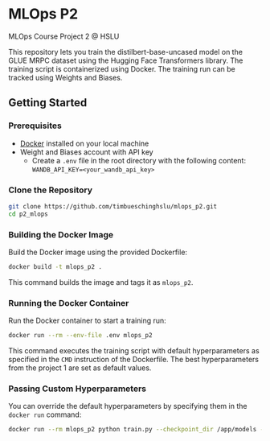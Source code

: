 # MLOps P2
MLOps Course Project 2 @ HSLU

This repository lets you train the distilbert-base-uncased model on the GLUE MRPC dataset using the Hugging Face Transformers library. The training script is containerized using Docker. The training run can be tracked using Weights and Biases.

## Getting Started

### Prerequisites
- [Docker](https://www.docker.com/) installed on your local machine
- Weight and Biases account with API key
    - Create a `.env` file in the root directory with the following content:
    ```WANDB_API_KEY=<your_wandb_api_key>```

### Clone the Repository
```sh
git clone https://github.com/timbueschinghslu/mlops_p2.git
cd p2_mlops
```

### Building the Docker Image
Build the Docker image using the provided Dockerfile:
```sh
docker build -t mlops_p2 .
```
This command builds the image and tags it as `mlops_p2`.

### Running the Docker Container
Run the Docker container to start a training run:
```sh
docker run --rm --env-file .env mlops_p2
```
This command executes the training script with default hyperparameters as specified in the `CMD` instruction of the Dockerfile. The best hyperparameters from the project 1 are set as default values.

### Passing Custom Hyperparameters
You can override the default hyperparameters by specifying them in the `docker run` command:
```sh
docker run --rm mlops_p2 python train.py --checkpoint_dir /app/models --lr 1e-4 --warmup_steps 13 --weight_decay 0.02 --train_batch_size 128

```